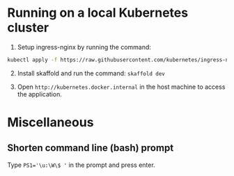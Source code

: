 # Running on a local Kubernetes cluster

1. Setup ingress-nginx by running the command:

```bash
kubectl apply -f https://raw.githubusercontent.com/kubernetes/ingress-nginx/controller-v1.8.1/deploy/static/provider/cloud/deploy.yaml
```

2. Install skaffold and run the command: `skaffold dev`

3. Open `http://kubernetes.docker.internal` in the host machine to access the application.

# Miscellaneous

## Shorten command line (bash) prompt

Type `PS1='\u:\W\$ '` in the prompt and press enter.

